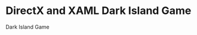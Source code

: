 <!---
  category: Gaming
  samplefwlink: http://go.microsoft.com/fwlink/p/?LinkId=620599
--->

# DirectX and XAML Dark Island Game

Dark Island Game
